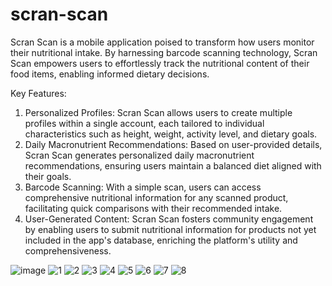 # scran-scan
Scran Scan is a mobile application poised to transform how users monitor their nutritional intake. By harnessing barcode scanning technology, Scran Scan empowers users to effortlessly track the nutritional content of their food items, enabling informed dietary decisions.

Key Features:

1) Personalized Profiles: Scran Scan allows users to create multiple profiles within a single account, each tailored to individual characteristics such as height, weight, activity level, and dietary goals.
2) Daily Macronutrient Recommendations: Based on user-provided details, Scran Scan generates personalized daily macronutrient recommendations, ensuring users maintain a balanced diet aligned with their goals.
3) Barcode Scanning: With a simple scan, users can access comprehensive nutritional information for any scanned product, facilitating quick comparisons with their recommended intake.
4) User-Generated Content: Scran Scan fosters community engagement by enabling users to submit nutritional information for products not yet included in the app's database, enriching the platform's utility and comprehensiveness.

![image](https://github.com/nikhilk1103/scran-scan/assets/164859242/262a094f-7b61-423b-9a5f-7455583e983e)
![1](https://github.com/nikhilk1103/scran-scan/assets/164859242/483e933d-05ad-4ce3-bbb9-3a2a8a3a6177)
![2](https://github.com/nikhilk1103/scran-scan/assets/164859242/56ba3bda-fa31-4170-8f20-4f6e9afe990d)
![3](https://github.com/nikhilk1103/scran-scan/assets/164859242/3e7fe622-b3c9-467d-ad31-ec25e882ae8c)
![4](https://github.com/nikhilk1103/scran-scan/assets/164859242/45824403-c27d-4e34-a196-c90b6b4c8b14)
![5](https://github.com/nikhilk1103/scran-scan/assets/164859242/56941741-ff15-43d0-a7ba-27c5d313eab4)
![6](https://github.com/nikhilk1103/scran-scan/assets/164859242/6f1a111b-08c1-46d7-838a-c79fac2a8302)
![7](https://github.com/nikhilk1103/scran-scan/assets/164859242/4aa31699-c439-490f-af58-6f2279ef7588)
![8](https://github.com/nikhilk1103/scran-scan/assets/164859242/8310c92a-e64a-40e8-b59b-3d458850ebe0)
